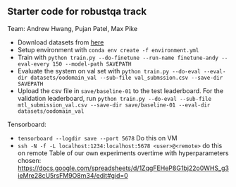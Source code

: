 ## Starter code for robustqa track
Team: Andrew Hwang, Pujan Patel, Max Pike
- Download datasets from [here](https://drive.google.com/file/d/1Fv2d30hY-2niU7t61ktnMsi_HUXS6-Qx/view?usp=sharing)
- Setup environment with `conda env create -f environment.yml`
- Train with `python train.py --do-finetune --run-name finetune-andy --eval-every 150 --model-path SAVEPATH`
- Evaluate the system on val set with `python train.py --do-eval --eval-dir datasets/oodomain_val --sub-file val_submssion.csv --save-dir SAVEPATH`
- Upload the csv file in `save/baseline-01` to the test leaderboard. For the validation leaderboard, run `python train.py --do-eval --sub-file mtl_submission_val.csv --save-dir save/baseline-01 --eval-dir datasets/oodomain_val`

Tensorboard:
- `tensorboard --logdir save --port 5678` Do this on VM
- `ssh -N -f -L localhost:1234:localhost:5678 <user>@<remote>` do this on remote
Table of our own experiments overtime with hyperparameters chosen: 
https://docs.google.com/spreadsheets/d/1ZqgFEHeP8G1bj22o0WHS_g3ieMre28cU5rsFM9O8m34/edit#gid=0

